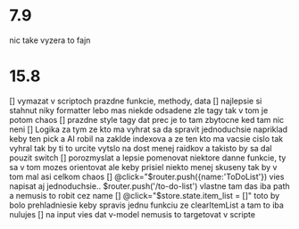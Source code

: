 # 7.9
nic take vyzera to fajn
# 15.8 
[] vymazat v scriptoch prazdne funkcie, methody, data
[] najlepsie si stahnut niky formatter lebo mas niekde odsadene zle tagy tak v tom je potom chaos
[] prazdne style tagy dat prec je to tam zbytocne ked tam nic neni
[] Logika za tym ze kto ma vyhrat sa da spravit jednoduchsie napriklad keby ten pick a AI robil na zaklde indexova a ze ten kto ma vacsie cislo tak vyhral tak by ti to urcite vytslo na dost menej raidkov a takisto by sa dal pouzit switch
[] porozmyslat a lepsie pomenovat niektore danne funkcie, ty sa v tom mozes orientovat ale keby prisiel niekto menej skuseny tak by v tom mal asi celkom chaos
[] @click="$router.push({name:'ToDoList'}) vies napisat aj jednoduchsie.. $router.push('/to-do-list') vlastne tam das iba path a nemusis to robit cez name
[]  @click="$store.state.item_list = []" toto by bolo prehladniesie keby spravis jednu funkciu ze clearItemList a tam to iba nulujes
[] na input vies dat v-model nemusis to targetovat v scripte
